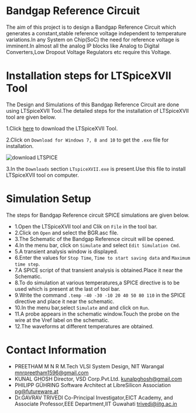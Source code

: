 # Bandgap Reference Circuit
The aim of this project is to design a Bandgap Reference Circuit which generates a constant,stable reference voltage independent to temperature variations.In any System on Chip(SoC) the need for reference voltage is imminent.In almost all the analog IP blocks like Analog to Digital Converters,Low Dropout Voltage Regulators etc require this Voltage.
# Installation steps for LTSpiceXVII Tool
The Design and Simulations of this Bandgap Reference Circuit are done using LTSpiceXVII Tool.The detailed steps for the installation of LTSpiceXVII tool are given below.

1.Click [here](https://www.analog.com/en/design-center/design-tools-and-calculators/ltspice-simulator.html) to download the LTSpiceXVII Tool.

2.Click on `Download for Windows 7, 8 and 10` to get the `.exe` file for installation.

![download LTSPICE](https://user-images.githubusercontent.com/26677041/84537595-b02ada80-ad0d-11ea-93f8-31fd166bb32b.PNG)

3.In the `Downloads` section `LTspiceXVII.exe` is present.Use this file to install LTSpiceXVII tool on computer.

# Simulation Setup
The steps for Bandgap Reference circuit SPICE simulations are given below.
* 1.Open the LTSpiceXVII tool and Clik on `File` in the tool bar.
* 2.Click on `Open` and select the BGR.asc file.
* 3.The Schematic of the Bandgap Reference circuit will be opened.
* 4.In the menu bar, click on `Simulate` and select `Edit Simulation Cmd`.
* 5.A transient analysis window is displayed.
* 6.Enter the values for `Stop Time`, `Time to start saving data` and `Maximum time step`.
* 7.A SPICE script of that transient analysis is obtained.Place it near the Schematic.
* 8.To do simulation at various temperatures,a SPICE directive is to be used which is present at the last of tool bar.
* 9.Write the command `.temp -40 -30 -10 20 40 50 80 110` in the SPICE directive and place it near the schematic.
* 10.In the menu bar,select `Simulate` and and click on `Run`.
* 11.A probe appears in the schematic window.Touch the probe on the wire at the Vref label on the schematic.
* 12.The waveforms at different temperatures are obtained.
# Contact Information
* PREETHAM M N R M.Tech VLSI System Design, NIT Warangal mnrpreetham1596@gmail.com
* KUNAL GHOSH Director, VSD Corp.Pvt.Ltd. kunalpghosh@gmail.com
* PHILIPP GÜHRING Software Architect at LibreSilicon Association pg@futureware.at
* Dr.GAVRAV TRIVEDI Co-Principal Investigator,EICT Academy,
  and Associate Professor,EEE Department,IIT Guwahati trivedi@iitg.ac.in
